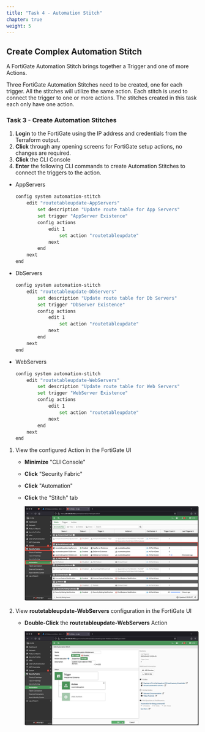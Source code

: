 ```yaml
---
title: "Task 4 - Automation Stitch"
chapter: true
weight: 5
---
```


## Create Complex Automation Stitch

A FortiGate Automation Stitch brings together a Trigger and one of more Actions.

Three FortiGate Automation Stitches need to be created, one for each trigger. All the stitches will utilize the same action. Each stitch is used to connect the trigger to one or more actions. The stitches created in this task each only have one action.

### Task 3 - Create Automation Stitches

1. **Login** to the FortiGate using the IP address and credentials from the Terraform output.
1. **Click** through any opening screens for FortiGate setup actions, no changes are required.
1. **Click** the CLI Console
1. **Enter** the following CLI commands to create Automation Stitches to connect the triggers to the action.

* AppServers

    ```bash
    config system automation-stitch
        edit "routetableupdate-AppServers"
            set description "Update route table for App Servers"
            set trigger "AppServer Existence"
            config actions
                edit 1
                    set action "routetableupdate"
                next
            end
        next
    end
    ```

* DbServers

    ```bash
    config system automation-stitch
        edit "routetableupdate-DbServers"
            set description "Update route table for Db Servers"
            set trigger "DbServer Existence"
            config actions
                edit 1
                    set action "routetableupdate"
                next
            end
        next
    end
    ```

* WebServers

    ```bash
    config system automation-stitch
        edit "routetableupdate-WebServers"
            set description "Update route table for Web Servers"
            set trigger "WebServer Existence"
            config actions
                edit 1
                    set action "routetableupdate"
                next
            end
        next
    end
    ```

1. View the configured Action in the FortiGate UI
    * **Minimize** "CLI Console"
    * **Click** "Security Fabric"
    * **Click** "Automation"
    * **Click** the "Stitch" tab

        ![complexstitchtask4-1](../images/complex_stitch_task4-01.jpg)

1. View **routetableupdate-WebServers** configuration in the FortiGate UI
    * **Double-Click** the **routetableupdate-WebServers** Action

        ![complexstitchtask4-2](../images/complex_stitch_task4-02.jpg)
